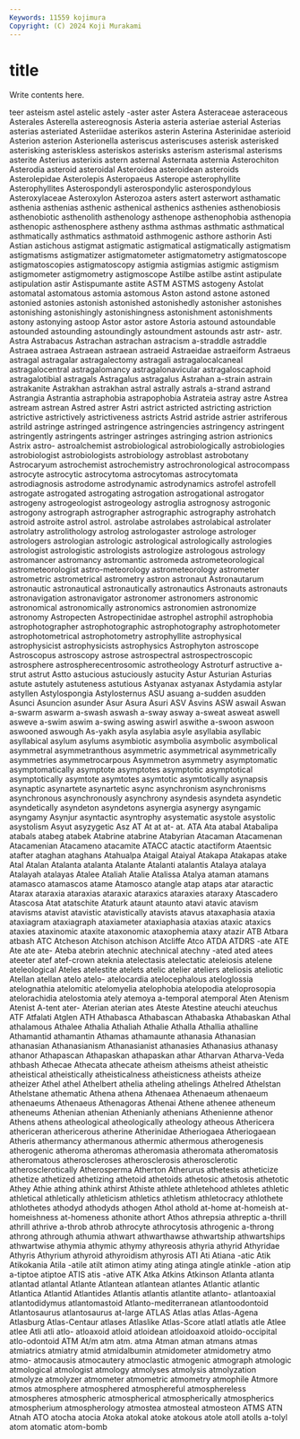 ```yaml
---
Keywords: 11559 kojimura
Copyright: (C) 2024 Koji Murakami
---
```


# title

Write contents here.



teer
asteism astel astelic astely -aster aster Astera Asteraceae asteraceous Asterales
Asterella astereognosis Asteria asteria asteriae asterial Asterias asterias asteriated Asteriidae
asterikos asterin Asterina Asterinidae asterioid Asterion asterion Asterionella asteriscus asteriscuses
asterisk asterisked asterisking asteriskless asteriskos asterisks asterism asterismal asterisms asterite
Asterius asterixis astern asternal Asternata asternia Asterochiton Asterodia asteroid asteroidal
Asteroidea asteroidean asteroids Asterolepidae Asterolepis Asteropaeus Asterope asterophyllite Asterophyllites Asterospondyli
asterospondylic asterospondylous Asteroxylaceae Asteroxylon Asterozoa asters astert asterwort asthamatic asthenia
asthenias asthenic asthenical asthenics asthenies asthenobiosis asthenobiotic asthenolith asthenology asthenope
asthenophobia asthenopia asthenopic asthenosphere astheny asthma asthmas asthmatic asthmatical asthmatically
asthmatics asthmatoid asthmogenic asthore asthorin Asti Astian astichous astigmat astigmatic
astigmatical astigmatically astigmatism astigmatisms astigmatizer astigmatometer astigmatometry astigmatoscope astigmatoscopies astigmatoscopy
astigmia astigmias astigmic astigmism astigmometer astigmometry astigmoscope Astilbe astilbe astint
astipulate astipulation astir Astispumante astite ASTM ASTMS astogeny Astolat astomatal
astomatous astomia astomous Aston astond astone astoned astonied astonies astonish
astonished astonishedly astonisher astonishes astonishing astonishingly astonishingness astonishment astonishments astony
astonying astoop Astor astor astore Astoria astound astoundable astounded astounding
astoundingly astoundment astounds astr astr- astr. Astra Astrabacus Astrachan astrachan
astracism a-straddle astraddle Astraea astraea Astraean astraean astraeid Astraeidae astraeiform
Astraeus astragal astragalar astragalectomy astragali astragalocalcaneal astragalocentral astragalomancy astragalonavicular astragaloscaphoid
astragalotibial astragals Astragalus astragalus Astrahan a-strain astrain astrakanite Astrakhan astrakhan
astral astrally astrals a-strand astrand Astrangia Astrantia astraphobia astrapophobia Astrateia
astray astre Astrea astream astrean Astred astrer Astri astrict astricted
astricting astriction astrictive astrictively astrictiveness astricts Astrid astride astrier astriferous
astrild astringe astringed astringence astringencies astringency astringent astringently astringents astringer
astringes astringing astrion astrionics Astrix astro- astroalchemist astrobiological astrobiologically astrobiologies
astrobiologist astrobiologists astrobiology astroblast astrobotany Astrocaryum astrochemist astrochemistry astrochronological astrocompass
astrocyte astrocytic astrocytoma astrocytomas astrocytomata astrodiagnosis astrodome astrodynamic astrodynamics astrofel
astrofell astrogate astrogated astrogating astrogation astrogational astrogator astrogeny astrogeologist astrogeology
astroglia astrognosy astrogonic astrogony astrograph astrographer astrographic astrography astrohatch astroid
astroite astrol astrol. astrolabe astrolabes astrolabical astrolater astrolatry astrolithology astrolog
astrologaster astrologe astrologer astrologers astrologian astrologic astrological astrologically astrologies astrologist
astrologistic astrologists astrologize astrologous astrology astromancer astromancy astromantic astromeda astrometeorological
astrometeorologist astro-meteorology astrometeorology astrometer astrometric astrometrical astrometry astron astronaut Astronautarum
astronautic astronautical astronautically astronautics Astronauts astronauts astronavigation astronavigator astronomer astronomers
astronomic astronomical astronomically astronomics astronomien astronomize astronomy Astropecten Astropectinidae astrophel
astrophil astrophobia astrophotographer astrophotographic astrophotography astrophotometer astrophotometrical astrophotometry astrophyllite astrophysical
astrophysicist astrophysicists astrophysics Astrophyton astroscope Astroscopus astroscopy astrose astrospectral astrospectroscopic
astrosphere astrospherecentrosomic astrotheology Astroturf astructive a-strut astrut Astto astucious astuciously
astucity Astur Asturian Asturias astute astutely astuteness astutious Astyanax astyanax
Astydamia astylar astyllen Astylospongia Astylosternus ASU asuang a-sudden asudden Asunci
Asuncion asunder Asur Asura Asuri ASV Asvins ASW aswail Aswan
a-swarm aswarm a-swash aswash a-sway asway a-sweat asweat aswell asweve
a-swim aswim a-swing aswing aswirl aswithe a-swoon aswoon aswooned aswough
As-yakh asyla asylabia asyle asyllabia asyllabic asyllabical asylum asylums asymbiotic
asymbolia asymbolic asymbolical asymmetral asymmetranthous asymmetric asymmetrical asymmetrically asymmetries asymmetrocarpous
Asymmetron asymmetry asymptomatic asymptomatically asymptote asymptotes asymptotic asymptotical asymptotically asymtote
asymtotes asymtotic asymtotically asynapsis asynaptic asynartete asynartetic async asynchronism asynchronisms
asynchronous asynchronously asynchrony asyndesis asyndeta asyndetic asyndetically asyndeton asyndetons asynergia
asynergy asyngamic asyngamy Asynjur asyntactic asyntrophy asystematic asystole asystolic asystolism
Asyut asyzygetic Asz AT At at at- at. ATA Ata
atabal Atabalipa atabals atabeg atabek Atabrine atabrine Atabyrian Atacaman Atacamenan
Atacamenian Atacameno atacamite ATACC atactic atactiform Ataentsic atafter ataghan ataghans
Atahualpa Ataigal Ataiyal Atakapa Atakapas atake Atal Atalan Atalanta atalanta
Atalante Atalanti atalantis Atalaya atalaya Atalayah atalayas Atalee Ataliah Atalie
Atalissa Atalya ataman atamans atamasco atamascos atame Atamosco atangle atap
ataps atar ataractic Atarax ataraxia ataraxias ataraxic ataraxics ataraxies ataraxy
Atascadero Atascosa Atat atatschite Ataturk ataunt ataunto atavi atavic atavism
atavisms atavist atavistic atavistically atavists atavus ataxaphasia ataxia ataxiagram ataxiagraph
ataxiameter ataxiaphasia ataxias ataxic ataxics ataxies ataxinomic ataxite ataxonomic ataxophemia
ataxy atazir ATB Atbara atbash ATC Atcheson Atchison atchison Atcliffe
Atco ATDA ATDRS -ate ATE Ate ate ate- Ateba atebrin
atechnic atechnical atechny -ated ated atees ateeter atef atef-crown ateknia
atelectasis atelectatic ateleiosis atelene ateleological Ateles atelestite atelets atelic atelier
ateliers ateliosis ateliotic Atellan atellan atelo atelo- atelocardia atelocephalous ateloglossia
atelognathia atelomitic atelomyelia atelophobia atelopodia ateloprosopia atelorachidia atelostomia ately atemoya
a-temporal atemporal Aten Atenism Atenist A-tent ater- Aterian aterian ates
Ateste Atestine ateuchi ateuchus ATF Atfalati Atglen ATH Athabasca Athabascan
Athabaska Athabaskan Athal athalamous Athalee Athalia Athaliah Athalie Athalla Athallia
athalline Athamantid athamantin Athamas athamaunte athanasia Athanasian athanasian Athanasianism Athanasianist
athanasies Athanasius athanasy athanor Athapascan Athapaskan athapaskan athar Atharvan Atharva-Veda
athbash Athecae Athecata athecate atheism atheisms atheist atheistic atheistical atheistically
atheisticalness atheisticness atheists atheize atheizer Athel athel Athelbert athelia atheling
athelings Athelred Athelstan Athelstane athematic Athena athena Athenaea Athenaeum athenaeum
athenaeums Athenaeus Athenagoras Athenai Athene athenee atheneum atheneums Athenian athenian
Athenianly athenians Athenienne athenor Athens athens atheological atheologically atheology atheous
Athericera athericeran athericerous atherine Atherinidae Atheriogaea Atheriogaean Atheris athermancy athermanous
athermic athermous atherogenesis atherogenic atheroma atheromas atheromasia atheromata atheromatosis atheromatous
atheroscleroses atherosclerosis atherosclerotic atherosclerotically Atherosperma Atherton Atherurus athetesis atheticize athetize
athetized athetizing athetoid athetoids athetosic athetosis athetotic Athey Athie athing
athink athirst Athiste athlete athletehood athletes athletic athletical athletically athleticism
athletics athletism athletocracy athlothete athlothetes athodyd athodyds athogen Athol athold
at-home at-homeish at-homeishness at-homeness athonite athort Athos athrepsia athreptic a-thrill
athrill athrive a-throb athrob athrocyte athrocytosis athrogenic a-throng athrong athrough
athumia athwart athwarthawse athwartship athwartships athwartwise athymia athymic athymy athyreosis
athyria athyrid Athyridae Athyris Athyrium athyroid athyroidism athyrosis ATI Ati
Atiana -atic Atik Atikokania Atila -atile atilt atimon atimy ating
atinga atingle atinkle -ation atip a-tiptoe atiptoe ATIS atis -ative
ATK Atka Atkins Atkinson Atlanta atlanta atlantad atlantal Atlante Atlantean
atlantean atlantes Atlantic atlantic Atlantica Atlantid Atlantides Atlantis atlantis atlantite
atlanto- atlantoaxial atlantodidymus atlantomastoid Atlanto-mediterranean atlantoodontoid Atlantosaurus atlantosaurus at-large ATLAS
Atlas atlas Atlas-Agena Atlasburg Atlas-Centaur atlases Atlaslike Atlas-Score atlatl atlatls
atle Atlee atlee Atli atli atlo- atloaxoid atloid atloidean atloidoaxoid
atloido-occipital atlo-odontoid ATM At/m atm atm. atma Atman atman atmans
atmas atmiatrics atmiatry atmid atmidalbumin atmidometer atmidometry atmo atmo- atmocausis
atmocautery atmoclastic atmogenic atmograph atmologic atmological atmologist atmology atmolyses atmolysis
atmolyzation atmolyze atmolyzer atmometer atmometric atmometry atmophile Atmore atmos atmosphere
atmosphered atmosphereful atmosphereless atmospheres atmospheric atmospherical atmospherically atmospherics atmospherium atmospherology
atmostea atmosteal atmosteon ATMS ATN Atnah ATO atocha atocia Atoka
atokal atoke atokous atole atoll atolls a-tolyl atom atomatic atom-bomb
